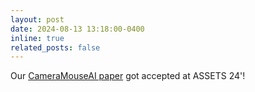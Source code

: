 ```yaml
---
layout: post
date: 2024-08-13 13:18:00-0400
inline: true
related_posts: false
---
```


Our [CameraMouseAI paper](https://dl.acm.org/doi/10.1145/3663548.3688499) got accepted at ASSETS 24'!
